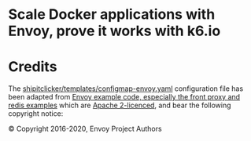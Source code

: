 #   Scale Docker applications with Envoy, prove it works with k6.io

# Credits
The [shipitclicker/templates/configmap-envoy.yaml](shipitclicker/templates/configmap-envoy.yaml) configuration file has been adapted from [Envoy example code, especially the front proxy and redis examples](https://github.com/envoyproxy/envoy/tree/master/examples) which are [Apache 2-licenced](https://github.com/envoyproxy/envoy/blob/master/LICENSE), and bear the following copyright notice:

   © Copyright 2016-2020, Envoy Project Authors 

